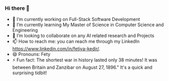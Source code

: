### Hi there 👋

- 🔭 I’m currently working on Full-Stack Software Development
- 🌱 I’m currently learning My Master of Science in Computer Science and Engineering
- 👯 I’m looking to collaborate on any AI related research and Projects
- 📫 How to reach me: you can reach me through my LinkedIn https://www.linkedin.com/in/fetiya-kedir/.
- 😄 Pronouns: Fety
- ⚡ Fun fact: The shortest war in history lasted only 38 minutes! It was between Britain and Zanzibar on August 27, 1896." It's a quick and surprising tidbit!

